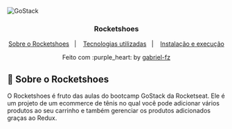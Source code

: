 <img alt="GoStack" src="https://storage.googleapis.com/golden-wind/bootcamp-gostack/header-desafios.png" />

<h3 align="center">
  Rocketshoes
</h3>

<p align="center">
  <a href="#rocket-sobre-o-rocketshoes">Sobre o Rocketshoes</a>&nbsp;&nbsp;&nbsp;|&nbsp;&nbsp;&nbsp;
  <a href="#rocket-tecnologias-utilizadas">Tecnologias utilizadas</a>&nbsp;&nbsp;&nbsp;|&nbsp;&nbsp;&nbsp;
  <a href="#rocket-instalação-e-execução">Instalação e execução</a>
</p>

<p align="center">
  Feito com :purple_heart: by <a href="https://github.com/gabriel-fz" target="_blank">gabriel-fz</a>
</p>

## :rocket: Sobre o Rocketshoes

O Rocketshoes é fruto das aulas do bootcamp GoStack da Rocketseat. Ele é um projeto de um ecommerce de tênis no qual você pode adicionar vários produtos ao seu carrinho e também gerenciar os produtos adicionados graças ao Redux.
